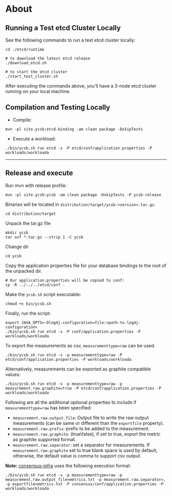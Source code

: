 # About

## Running a Test etcd Cluster Locally
See the following commands to run a test etcd cluster locally:
```
cd ./etcd/runtime

# to download the latest etcd release
./download_etcd.sh

# to start the etcd cluster
./start_test_cluster.sh
```
After executing the commands above, you'll have a 3-node etcd cluster running on your local machine.

## Compilation and Testing Locally
- Compile:
```
mvn -pl site.ycsb:etcd-binding -am clean package -DskipTests
```
- Execute a workload:
```
./bin/ycsb.sh run etcd -s -P etcd/conf/application.properties -P workloads/workloada
```

---

## Release and execute

Run mvn with release profile:
```
mvn -pl site.ycsb:ycsb -am clean package -DskipTests -P ycsb-release
```
Binaries will be located in `distribution/target/ycsb-<version>.tar.gz`.
```
cd distribution/target
```
Unpack the tar.gz file
```
mkdir ycsb
tar xvf *.tar.gz --strip 1 -C ycsb
```
Change dir
```
cd ycsb
```
Copy the application properties file for your database bindings to the root of the unpacked dir.
```
# Our application.properties will be copied to conf:
cp -R ../../../etcd/conf .
```
Make the `ycsb.sh` script executable:
```
chmod +x bin/ycsb.sh
```
Finally, run the script:
```
export JAVA_OPTS=-Dlog4j.configuration=file:<path-to-log4j-configuration>
./bin/ycsb.sh run etcd -s -P conf/application.properties -P workloads/workloada
```

To export the measurements as csv, `measurementtype=raw` can be used.
```
./bin/ycsb.sh run etcd -s -p measurementtype=raw -P etcd/conf/application.properties -P workloads/workloada
```

Alternatively, measurements can be exported as graphite compatible values:
```
./bin/ycsb.sh run etcd -s -p measurementtype=raw -p measurement.raw.graphite=true -P etcd/conf/application.properties -P workloads/workloada
```

Following are all the additional optional properties to include if `measurementtype=raw` has been specified:
- `measurement.raw.output_file`: Output file to write the raw output measurements
(can be same or different than the `exportfile` property).
- `measurement.raw.prefix`: prefix to be added to the measurement.
- `measurement.raw.graphite`: (true\false), if set to true, export the metric as graphite supported format.
- `measurement.raw.separator`: set a separator for measurements. If `measurement.raw.graphite` set to true blank space
is used by default, otherwise, the default value is comma to support csv output.

**Note:** [consensus-infra](https://github.com/mboysan/consensus-infra) uses the following execution format:
```
./bin/ycsb.sh run etcd -s -p measurementtype=raw -p measurement.raw.output_file=metrics.txt -p measurement.raw.separator=, -p exportfile=metrics.txt -P consensus/conf/application.properties -P workloads/workloada
```
